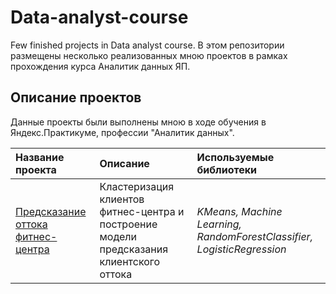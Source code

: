 # Data-analyst-course
Few finished projects in Data analyst course.
В этом репозитории размещены несколько реализованных мною проектов в рамках прохождения курса Аналитик данных ЯП.

## Описание проектов

Данные проекты были выполнены мною в ходе обучения в Яндекс.Практикуме, профессии "Аналитик данных".

| Название проекта | Описание | Используемые библиотеки | 
| :---------------------- | :---------------------- | :---------------------- |
| [Предсказание оттока фитнес-центра](fitness_churn_ml) | Кластеризация клиентов фитнес-центра и построение модели предсказания клиентского оттока| *KMeans, Machine Learning, RandomForestClassifier, LogisticRegression* |
